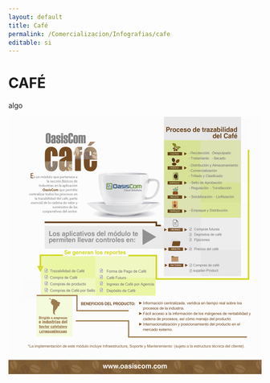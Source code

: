 ```yaml
---
layout: default
title: Café
permalink: /Comercializacion/Infografias/cafe
editable: si
---
```


# CAFÉ

algo

![](cafe.png)
